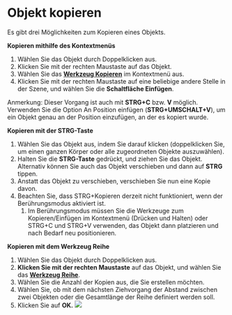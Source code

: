 # Objekt kopieren

Es gibt drei Möglichkeiten zum Kopieren eines Objekts.

**Kopieren mithilfe des Kontextmenüs**

1. Wählen Sie das Objekt durch Doppelklicken aus.
2. Klicken Sie mit der rechten Maustaste auf das Objekt.
3. Wählen Sie das [**Werkzeug Kopieren**](tilt-array-copy-and-paste.md) im Kontextmenü aus.
4. Klicken Sie mit der rechten Maustaste auf eine beliebige andere Stelle in der Szene, und wählen Sie die **Schaltfläche Einfügen**.

Anmerkung: Dieser Vorgang ist auch mit **STRG+C** bzw. **V** möglich. Verwenden Sie die Option An Position einfügen (**STRG+UMSCHALT+V**), um ein Objekt genau an der Position einzufügen, an der es kopiert wurde.

**Kopieren mit der STRG-Taste**

1. Wählen Sie das Objekt aus, indem Sie darauf klicken (doppelklicken Sie, um einen ganzen Körper oder alle zugeordneten Objekte auszuwählen).
2. Halten Sie die **STRG-Taste** gedrückt, und ziehen Sie das Objekt. Alternativ können Sie auch das Objekt verschieben und dann auf **STRG** tippen.
3. Anstatt das Objekt zu verschieben, verschieben Sie nun eine Kopie davon.
4. Beachten Sie, dass STRG+Kopieren derzeit nicht funktioniert, wenn der Berührungsmodus aktiviert ist.
   1. Im Berührungsmodus müssen Sie die Werkzeuge zum Kopieren/Einfügen im Kontextmenü (Drücken und Halten) oder STRG+C und STRG+V verwenden, das Objekt dann platzieren und nach Bedarf neu positionieren.

**Kopieren mit dem Werkzeug Reihe**

1. Wählen Sie das Objekt durch Doppelklicken aus.
2. **Klicken Sie mit der rechten Maustaste** auf das Objekt, und wählen Sie das [**Werkzeug Reihe**](tilt-array-copy-and-paste.md).
3. Wählen Sie die Anzahl der Kopien aus, die Sie erstellen möchten.
4. Wählen Sie, ob mit dem nächsten Ziehvorgang der Abstand zwischen zwei Objekten oder die Gesamtlänge der Reihe definiert werden soll.
5. Klicken Sie auf **OK.** ![](<../.gitbook/assets/array\_properties (2).png>)
